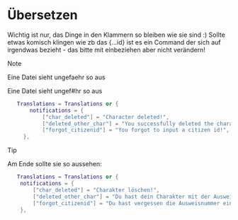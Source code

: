 # Übersetzen

Wichtig ist nur, das Dinge in den Klammern so bleiben wie sie sind :) 
Sollte etwas komisch klingen wie zb das {...id} ist es ein Command der sich auf irgendwas bezieht - das bitte mit einbeziehen aber nicht verändern! 


> [!NOTE]
> Eine Datei sieht ungefaehr so aus

Eine Datei sieht ungef#hr so aus
 ```lua
    Translations = Translations or {
        notifications = {
            ["char_deleted"] = "Character deleted!",
            ["deleted_other_char"] = "You successfully deleted the character with citizen id %{citizenid}.",
            ["forgot_citizenid"] = "You forgot to input a citizen id!",
      },
```


> [!TIP]
> Am Ende sollte sie so aussehen:

```lua
   Translations = Translations or {
    notifications = {
        ["char_deleted"] = "Charakter löschen!",
        ["deleted_other_char"] = "Du hast dein Charakter mit der Ausweisnummer %{citizenid}. gelöscht",
        ["forgot_citizenid"] = "Du hast vergessen die Ausweisnummer einzutrage!",
    },
```
